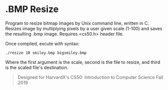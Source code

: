 # .BMP Resize

Program to resize bitmap images by Unix command line, written in C. Resizes image by multiplying pixels by
a user given scale (1-100) and saves the resulting .bmp image. Requires <cs50.h> header file.

Once compiled, excute with syntax:
```
./resize 10 smiley.bmp bigsmiley.bmp
```
Where the first argument is the scale, second is the file to resize, and third is the scaled file's destination.

> Designed for HarvardX's CS50: Introduction to Computer Science Fall 2019
